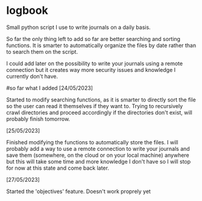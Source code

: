 # logbook
Small python script I use to write journals on a daily basis.

So far the only thing left to add so far are better searching and sorting functions. It is smarter to automatically organize the files by date rather than to search them on the script.

I could add later on the possibility to write your journals using a remote connection but it creates way more security issues and knowledge I currently don't have.


#so far what I added
[24/05/2023] 

Started to modify searching functions, as it is smarter to directly sort the file so the user can read it themselves if they want to.
Trying to recursively crawl directories and proceed accordingly if the directories don't exist, will probably finish tomorrow.

[25/05/2023]

Finished modifying the functions to automatically store the files. I will probably add a way to use a remote connection to write your journals and save them (somewhere, on the cloud or on your local machine) anywhere but this will take some time and more knowledge I don't have so I will stop for now at this state and come back later.

[27/05/2023]

Started the 'objectives' feature. Doesn't work proprely yet
